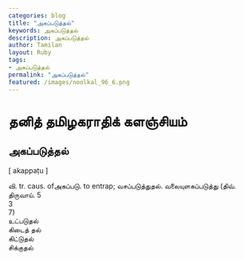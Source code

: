 ```yaml
---  
categories: blog  
title: "அகப்படுத்தல்"
keywords: அகப்படுத்தல்  
description: அகப்படுத்தல்
author: Tamilan  
layout: Ruby  
tags:     
- அகப்படுத்தல்
permalink: "அகப்படுத்தல்"  
featured: /images/noolkal_96_6.png  
--- 
```

# தனித் தமிழகராதிக் களஞ்சியம்
## அகப்படுத்தல்

[ akappaṭu ]  
  
வி. tr. caus. ofஅகப்படு. to entrap; வசப்படுத்துதல். வலையுளகப்படுத்து (திவ். திருவாய். 5  
3  
7)  
உட்படுதல்  
கிடைத் தல்  
கிட்டுதல்  
சிக்குதல்